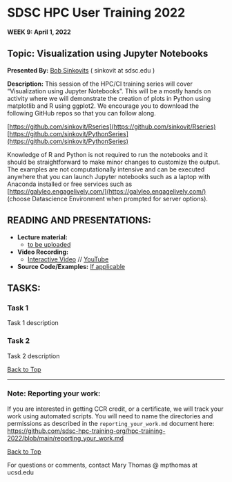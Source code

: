 # SDSC HPC User Training 2022

**WEEK 9: April 1, 2022**

## Topic: Visualization using Jupyter Notebooks<a name="top"> 
**Presented By:** [Bob Sinkovits](https://www.sdsc.edu/research/researcher_spotlight/sinkovits_robert.html) ( sinkovit at sdsc.edu )

**Description:**
This session of the HPC/CI training series will cover “Visualization using Jupyter Notebooks”. This will be a mostly hands on activity where we will demonstrate the creation of plots in Python using matplotlib and R using ggplot2. We encourage you to download the following GitHub repos so that you can follow along. 

[https://github.com/sinkovit/Rseries](https://github.com/sinkovit/Rseries)<br>
[https://github.com/sinkovit/PythonSeries](https://github.com/sinkovit/PythonSeries)

Knowledge of R and Python is not required to run the notebooks and it should be straightforward to make minor changes to customize the output. The examples are not computationally intensive and can be executed anywhere that you can launch Jupyter notebooks such as a laptop with Anaconda installed or free services such as [https://galyleo.engagelively.com/](https://galyleo.engagelively.com/) (choose Datascience Environment when prompted for server options).



  ## READING AND PRESENTATIONS:
* **Lecture material:** 
   * [to be uploaded]()
* **Video Recording:** 
   * [Interactive Video](https://education.sdsc.edu/training/interactive/hpc_user_training_2022/week9/) // [YouTube](https://youtu.be/6MNLETH-UME)
* **Source Code/Examples:** [If applicable]()

## TASKS:

### Task 1
Task 1 description 


### Task 2
Task 2 description 

  
[Back to Top](#top)

__________________

### Note: Reporting your work:
If you are interested in getting CCR credit, or a certificate, we will track your work using automated scripts.
You will need to name the directories and permissions as described in the ``reporting_your_work.md`` document here:
https://github.com/sdsc-hpc-training-org/hpc-training-2022/blob/main/reporting_your_work.md

[Back to Top](#top)


For questions or comments, contact Mary Thomas @ mpthomas  at  ucsd.edu
